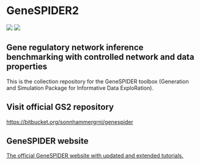 # GeneSPIDER2 #
<img src="https://sonnhammer-tutorials.bitbucket.io/images/gs_logo_small.png"
      style="max-width:50%"/>
<img src="https://sonnhammer-tutorials.bitbucket.io/images/gs_logo_small.png"/>

## Gene regulatory network inference benchmarking with controlled network and data properties ##
This is the collection repository for the GeneSPIDER toolbox (Generation and Simulation Package for Informative Data ExploRation).

## Visit official GS2 repository ##
https://bitbucket.org/sonnhammergrni/genespider

## GeneSPIDER website ##
[The official GeneSPIDER website with updated and extended tutorials.](https://sonnhammer-tutorials.bitbucket.io/genespider.html)
